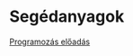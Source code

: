 # Segédanyagok

[Programozás előadás](https://github.com/SummerCampBudapest/uploads/Programozas.pptx)


